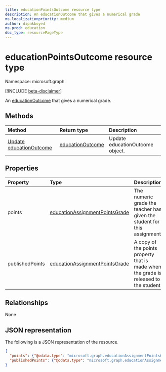```yaml
---
title: educationPointsOutcome resource type
description: An educationOutcome that gives a numerical grade
ms.localizationpriority: medium
author: dipakboyed
ms.prod: education
doc_type: resourcePageType
---
```


# educationPointsOutcome resource type

Namespace: microsoft.graph

[!INCLUDE [beta-disclaimer](../../includes/beta-disclaimer.md)]

An [educationOutcome](educationoutcome.md) that gives a numerical grade.

## Methods

| Method                                                       | Return type                             | Description                     |
| :----------------------------------------------------------- | :-------------------------------------- | :------------------------------ |
| [Update educationOutcome](../api/educationoutcome-update.md) | [educationOutcome](educationoutcome.md) | Update educationOutcome object. |

## Properties

| Property        | Type                                                                | Description                                                                           |
| :-------------- | :------------------------------------------------------------------ | :------------------------------------------------------------------------------------ |
| points          | [educationAssignmentPointsGrade](educationassignmentpointsgrade.md) | The numeric grade the teacher has given the student for this assignment.              |
| publishedPoints | [educationAssignmentPointsGrade](educationassignmentpointsgrade.md) | A copy of the points property that is made when the grade is released to the student. |

## Relationships

None

## JSON representation

The following is a JSON representation of the resource.

<!-- {
  "blockType": "resource",
  "optionalProperties": [

  ],
  "@odata.type": "microsoft.graph.educationPointsOutcome",
  "keyProperty": "id"
}-->

```json
{
  "points": {"@odata.type": "microsoft.graph.educationAssignmentPointsGrade"},
  "publishedPoints": {"@odata.type": "microsoft.graph.educationAssignmentPointsGrade"}
}
```

<!-- uuid: 16cd6b66-4b1a-43a1-adaf-3a886856ed98
2019-02-04 14:57:30 UTC -->

<!-- {
  "type": "#page.annotation",
  "description": "educationPointsOutcome resource",
  "keywords": "",
  "section": "documentation",
  "tocPath": ""
}-->
